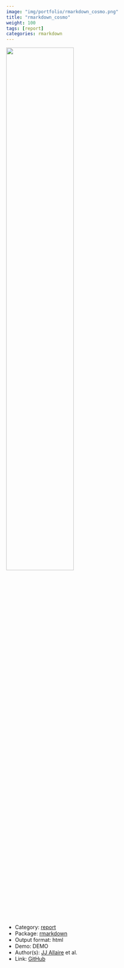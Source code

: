 ```yaml
---
image: "img/portfolio/rmarkdown_cosmo.png"
title: "rmarkdown_cosmo"
weight: 100
tags: [report]
categories: rmarkdown
---
```




<!--more-->

<p><a href="../../img/portfolio/rmarkdown_cosmo.png"><img class = "jf-image-shadow" src="../../img/portfolio/rmarkdown_cosmo.png", width="60%"></a></p>

- Category: [report](../../tags/report)
- Package: [rmarkdown](rmarkdown)
- Output format: html
- Demo: DEMO
- Author(s): [JJ Allaire](https://github.com/jjallaire) et al.
- Link: [GitHub](https://github.com/rstudio/rmarkdown)


